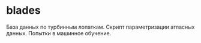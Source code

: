 # blades
База данных по турбинным лопаткам.
Скрипт параметризации атласных данных.
Попытки в машинное обучение.
